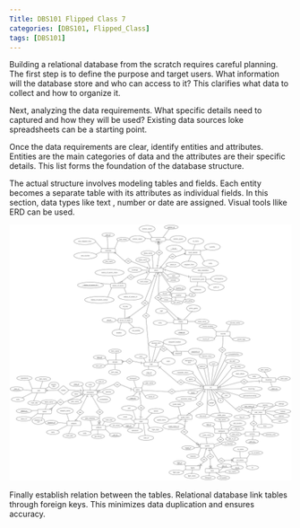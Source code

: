 ```yaml
---
Title: DBS101 Flipped Class 7
categories: [DBS101, Flipped_Class]
tags: [DBS101]
---
```


Building a relational database from the scratch requires careful planning. The first step is to define the purpose and target users. What information will the database store and who can access to it? This clarifies what data to collect and how to organize it.

Next, analyzing the data requirements. What specific details need to captured and how they will be used? Existing data sources loke spreadsheets can be a starting point.

Once the data requirements are clear, identify entities and attributes. Entities are the main categories of data and the attributes are their specific details. This list forms the foundation of the database structure.

The actual structure involves modeling tables and fields. Each entity becomes a separate table with its attributes as individual fields. In this section, data types like text , number or date are assigned. Visual tools llike ERD can be used.

![ERD](../assets/Untitled-2024-03-11-2200.png)


Finally establish relation between the tables. Relational database link tables through foreign keys. This minimizes data duplication and ensures accuracy.


